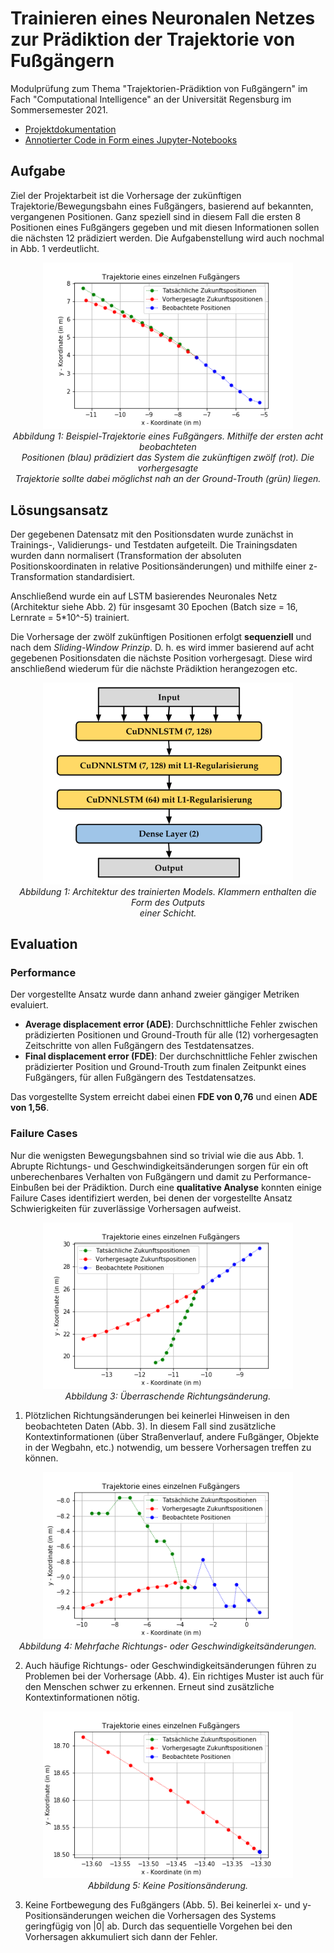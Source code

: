 # Trainieren eines Neuronalen Netzes zur Prädiktion der Trajektorie von Fußgängern
Modulprüfung zum Thema "Trajektorien-Prädiktion von Fußgängern" im Fach "Computational Intelligence" an der Universität Regensburg im Sommersemester 2021.<br>
- [Projektdokumentation](Dokumentation/Projektdokumentation.pdf)<br>
- [Annotierter Code in Form eines Jupyter-Notebooks](PedestrianTrajectoryPrediction.ipynb)

## Aufgabe
Ziel der Projektarbeit ist die Vorhersage der zukünftigen Trajektorie/Bewegungsbahn eines Fußgängers, basierend auf bekannten, vergangenen Positionen. Ganz speziell sind in diesem Fall die ersten 8 Positionen eines Fußgängers gegeben und mit diesen Informationen sollen die nächsten 12 prädiziert werden. Die Aufgabenstellung wird auch nochmal in Abb. 1 verdeutlicht. <br>
<p align="center">
	<img src="Dokumentation/Grafiken/fc_best1.png" width="400">
	<br>
	<em>
		Abbildung 1: Beispiel-Trajektorie eines Fußgängers. Mithilfe der ersten acht beobachteten <br>
		Positionen (blau) prädiziert das System die zukünftigen zwölf (rot). Die vorhergesagte <br>
		Trajektorie sollte dabei möglichst nah an der Ground-Trouth (grün) liegen.
	</em>
</p>

## Lösungsansatz

Der gegebenen Datensatz mit den Positionsdaten wurde zunächst in Trainings-, Validierungs- und Testdaten aufgeteilt. Die Trainingsdaten wurden dann normalisert (Transformation der absoluten Positionskoordinaten in relative Positionsänderungen) und mithilfe einer z-Transformation standardisiert. 

Anschließend wurde ein auf LSTM basierendes Neuronales Netz (Architektur siehe Abb. 2) für insgesamt 30 Epochen (Batch size = 16, Lernrate = 5\*10^-5) trainiert.

Die Vorhersage der zwölf zukünftigen Positionen erfolgt **sequenziell** und nach dem *Sliding-Window Prinzip*. D. h. es wird immer basierend auf acht gegebenen Positionsdaten die nächste Position vorhergesagt. Diese wird anschließend wiederum für die nächste Prädiktion herangezogen etc.

<p align="center">
	<img src="Dokumentation/Grafiken/network_architecture.PNG" width="400">
	<br>
	<em>
		Abbildung 1: Architektur des trainierten Models. Klammern enthalten die Form des Outputs <br>
		einer Schicht.
	</em>
</p>

## Evaluation
### Performance
Der vorgestellte Ansatz wurde dann anhand zweier gängiger Metriken evaluiert.
- **Average displacement error (ADE)**: Durchschnittliche Fehler zwischen prädizierten Positionen und Ground-Trouth für alle (12) vorhergesagten Zeitschritte von allen Fußgängern des Testdatensatzes.
- **Final displacement error (FDE)**: Der durchschnittliche Fehler zwischen prädizierter Position und Ground-Trouth zum finalen Zeitpunkt eines Fußgängers, für allen Fußgängern des Testdatensatzes.

Das vorgestellte System erreicht dabei einen __FDE von 0,76__ und einen **ADE von 1,56**.

### Failure Cases
Nur die wenigsten Bewegungsbahnen sind so trivial wie die aus Abb. 1. Abrupte Richtungs- und Geschwindigkeitsänderungen sorgen für ein oft unberechenbares Verhalten von Fußgängern und damit zu Performance-Einbußen bei der Prädiktion. Durch eine **qualitative Analyse** konnten einige Failure Cases identifiziert werden, bei denen der vorgestellte Ansatz Schwierigkeiten für zuverlässige Vorhersagen aufweist. 

<p align="center">
	<img src="Dokumentation/Grafiken/fc_sudden_change_3.png" width="400">
	<br>
	<em>
		Abbildung 3: Überraschende Richtungsänderung.
	</em>
</p>

1. Plötzlichen Richtungsänderungen bei keinerlei Hinweisen in den beobachteten Daten (Abb. 3). In diesem Fall sind zusätzliche Kontextinformationen (über Straßenverlauf, andere Fußgänger, Objekte in der Wegbahn, etc.) notwendig, um bessere Vorhersagen treffen zu können.

<p align="center">
	<img src="Dokumentation/Grafiken/fc_many_changes_1.png" width="400">
	<br>
	<em>
		Abbildung 4: Mehrfache Richtungs- oder Geschwindigkeitsänderungen.
	</em>
</p>

2. Auch häufige Richtungs- oder Geschwindigkeitsänderungen führen zu Problemen bei der Vorhersage (Abb. 4). Ein richtiges Muster ist auch für den Menschen schwer zu erkennen. Erneut sind zusätzliche Kontextinformationen nötig.

<p align="center">
	<img src="Dokumentation/Grafiken/fc_no_motion.png" width="400">
	<br>
	<em>
		Abbildung 5: Keine Positionsänderung.
	</em>
</p>

3. Keine Fortbewegung des Fußgängers (Abb. 5). Bei keinerlei x- und y- Positionsänderungen weichen die Vorhersagen des Systems geringfügig von |0| ab. Durch das sequentielle Vorgehen bei den Vorhersagen akkumuliert sich dann der Fehler. 
